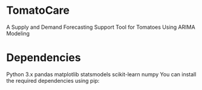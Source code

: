 # TomatoCare
A Supply and Demand Forecasting Support Tool for Tomatoes Using ARIMA Modeling

# Dependencies
Python 3.x
pandas
matplotlib
statsmodels
scikit-learn
numpy
You can install the required dependencies using pip:
